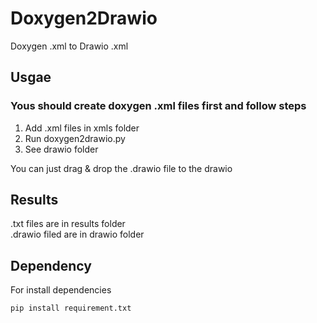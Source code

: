 # Doxygen2Drawio

Doxygen .xml to Drawio .xml


## Usgae
### Yous should create doxygen .xml files first and follow steps
1. Add .xml files in xmls folder
2. Run doxygen2drawio.py
3. See drawio folder

You can just drag & drop the .drawio file to the drawio

## Results
.txt files are in results folder <br />
.drawio filed are in drawio folder

## Dependency
For install dependencies
```
pip install requirement.txt
```
